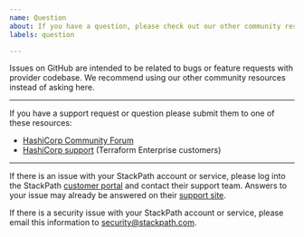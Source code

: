```yaml
---
name: Question
about: If you have a question, please check out our other community resources!
labels: question

---
```


Issues on GitHub are intended to be related to bugs or feature requests with provider codebase. We recommend using our other community resources instead of asking here.

---

If you have a support request or question please submit them to one of these resources:

* [HashiCorp Community Forum](https://discuss.hashicorp.com/c/terraform-providers)
* [HashiCorp support](https://support.hashicorp.com) (Terraform Enterprise customers)

---

If there is an issue with your StackPath account or service, please log into the StackPath [customer portal](https://control.stackpath.com/) and contact their support team. Answers to your issue may already be answered on their [support site](https://support.stackpath.com/).

If there is a security issue with your StackPath account or service, please email this information to [security@stackpath.com](mailto:security@stackpath.com).